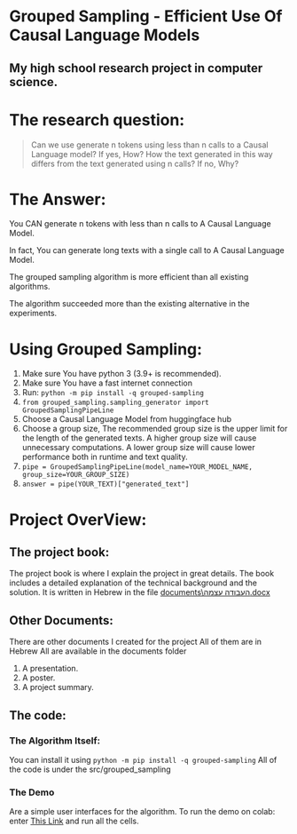 # Grouped Sampling - Efficient Use Of Causal Language Models

## My high school research project in computer science.

# The research question:
> Can we use generate n tokens using less than n calls to a Causal Language model?
> If yes, How? 
> How the text generated in this way differs from the text generated using n calls?
> If no, Why?


# The Answer:

You CAN generate n tokens with less than n calls to A Causal Language Model.

In fact, You can generate long texts with a single call to A Causal Language Model.

The grouped sampling algorithm is more efficient than all existing algorithms.

The algorithm succeeded more than the existing alternative in the experiments.

# Using Grouped Sampling:

1. Make sure You have python 3 (3.9+ is recommended).
2. Make sure You have a fast internet connection
3. Run: `python -m pip install -q grouped-sampling`
4. `from grouped_sampling.sampling_generator import GroupedSamplingPipeLine`
5. Choose a Causal Language Model from huggingface hub
6. Choose a group size, 
The recommended group size is the upper limit for the length of the generated texts.
A higher group size will cause unnecessary computations.
A lower group size will cause lower performance both in runtime and text quality.
7. `pipe = GroupedSamplingPipeLine(model_name=YOUR_MODEL_NAME, group_size=YOUR_GROUP_SIZE)`
8. `answer = pipe(YOUR_TEXT)["generated_text"]`


# Project OverView:

## The project book:
The project book is where I explain the project in great details.
The book includes a detailed explanation of the technical background and the solution. 
It is written in Hebrew in the file [documents\העבודה עצמה.docx](documents\העבודה%20עצמה.docx)

## Other Documents:
There are other documents I created for the project
All of them are in Hebrew
All are available in the documents folder
1. A presentation.
2. A poster.
3. A project summary.

## The code:

### The Algorithm Itself:
You can install it using `python -m pip install -q grouped-sampling`
All of the code is under the src/grouped_sampling

### The Demo
Are a simple user interfaces for the algorithm.
To run the demo on colab:
enter [This Link](https://colab.research.google.com/github/yonikremer/final_project/blob/master/colab_demo.ipynb) and run all the cells.
